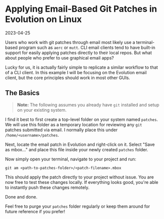 # Applying Email-Based Git Patches in Evolution on Linux

2023-04-25

Users who work with git patches through email most likely use a terminal-based program such as `aerc` or `mutt`. CLI email clients tend to have built-in support for easily applying patches directly to their local repos. But what about people who prefer to use graphical email apps?

Lucky for us, it is actually fairly simple to replicate a similar workflow to that of a CLI client. In this example I will be focusing on the Evolution email client, but the core principles should work in most other GUIs.

## The Basics

> **Note:** The following assumes you already have `git` installed and setup on your existing system.

I find it best to first create a top-level folder on your system named `patches`. We will use this folder as a temporary location for reviewing any `git` patches submitted via email. I normally place this under `/home/<username>/patches`.

Next, locate the email patch in Evolution and right-click on it. Select "Save as mbox..." and place this file inside your newly created `patches` folder.

Now simply open your terminal, navigate to your project and run:

```
git am <path-to-patches-folder>/<patch-filename>.mbox
```

This should apply the patch directly to your project without issue. You are now free to test these changes locally. If everything looks good, you're able to instantly push these changes remotely.

Done and done.

Feel free to purge your `patches` folder regularly or keep them around for future reference if you prefer!